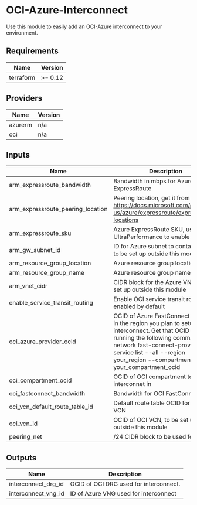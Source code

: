 # OCI-Azure-Interconnect

Use this module to easily add an OCI-Azure interconnect to your environment.

## Requirements

| Name | Version |
|------|---------|
| terraform | >= 0.12 |

## Providers

| Name | Version |
|------|---------|
| azurerm | n/a |
| oci | n/a |

## Inputs

| Name | Description | Type | Default | Required |
|------|-------------|------|---------|:--------:|
| arm\_expressroute\_bandwidth | Bandwidth in mbps for Azure ExpressRoute | `number` | `1000` | no |
| arm\_expressroute\_peering\_location | Peering location, get it from https://docs.microsoft.com/en-us/azure/expressroute/expressroute-locations | `any` | n/a | yes |
| arm\_expressroute\_sku | Azure ExpressRoute SKU, use UltraPerformance to enable fastpath | `string` | `"Standard"` | no |
| arm\_gw\_subnet\_id | ID for Azure subnet to contain VNG, to be set up outside this module | `any` | n/a | yes |
| arm\_resource\_group\_location | Azure resource group location | `any` | n/a | yes |
| arm\_resource\_group\_name | Azure resource group name | `any` | n/a | yes |
| arm\_vnet\_cidr | CIDR block for the Azure VNet, to be set up outside this module | `any` | n/a | yes |
| enable\_service\_transit\_routing | Enable OCI service transit routing, enabled by default | `number` | `1` | no |
| oci\_azure\_provider\_ocid | OCID of Azure FastConnect provider in the region you plan to setup the interconnect. Get that OCID by running the following command: oci network fast-connect-provider-service list --all --region your\_region --compartment-id your\_compartment\_ocid | `any` | n/a | yes |
| oci\_compartment\_ocid | OCID of OCI compartment to create interconnet in | `any` | n/a | yes |
| oci\_fastconnect\_bandwidth | Bandwidth for OCI FastConnect | `string` | `"1 Gbps"` | no |
| oci\_vcn\_default\_route\_table\_id | Default route table OCID for your VCN | `any` | n/a | yes |
| oci\_vcn\_id | OCID of OCI VCN, to be set up outside this module | `any` | n/a | yes |
| peering\_net | /24 CIDR block to be used for peering | `string` | `"10.99.0.0/24"` | no |

## Outputs

| Name | Description |
|------|-------------|
| interconnect\_drg\_id | OCID of OCI DRG used for interconnect. |
| interconnect\_vng\_id | ID of Azure VNG used for interconnect |
